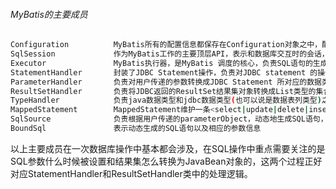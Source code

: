 ###### MyBatis的主要成员
```Bash
Configuration          MyBatis所有的配置信息都保存在Configuration对象之中，配置文件中的大部分配置都会存储到该类中
SqlSession             作为MyBatis工作的主要顶层API，表示和数据库交互时的会话，完成必要数据库增删改查功能
Executor               MyBatis执行器，是MyBatis 调度的核心，负责SQL语句的生成和查询缓存的维护
StatementHandler       封装了JDBC Statement操作，负责对JDBC statement 的操作，如设置参数等
ParameterHandler       负责对用户传递的参数转换成JDBC Statement 所对应的数据类型
ResultSetHandler       负责将JDBC返回的ResultSet结果集对象转换成List类型的集合
TypeHandler            负责java数据类型和jdbc数据类型(也可以说是数据表列类型)之间的映射和转换
MappedStatement        MappedStatement维护一条<select|update|delete|insert>节点的封装
SqlSource              负责根据用户传递的parameterObject，动态地生成SQL语句，将信息封装到BoundSql对象中，并返回
BoundSql               表示动态生成的SQL语句以及相应的参数信息
```


以上主要成员在一次数据库操作中基本都会涉及，在SQL操作中重点需要关注的是SQL参数什么时候被设置和结果集怎么转换为JavaBean对象的，这两个过程正好对应StatementHandler和ResultSetHandler类中的处理逻辑。

